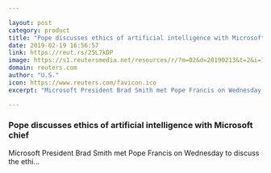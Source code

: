 ```yaml
---

layout: post
category: product
title: "Pope discusses ethics of artificial intelligence with Microsoft chief"
date: 2019-02-19 16:56:57
link: https://reut.rs/2SL7kDP
image: https://s1.reutersmedia.net/resources/r/?m=02&d=20190213&t=2&i=1356208258&w=1200&r=LYNXNPEF1C1G2
domain: reuters.com
author: "U.S."
icon: https://www.reuters.com/favicon.ico
excerpt: "Microsoft President Brad Smith met Pope Francis on Wednesday to discuss the ethi..."

---
```


### Pope discusses ethics of artificial intelligence with Microsoft chief

Microsoft President Brad Smith met Pope Francis on Wednesday to discuss the ethi...